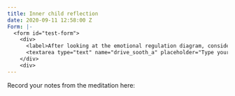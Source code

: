 ```yaml
---
title: Inner child reflection
date: 2020-09-11 12:58:00 Z
Form: |-
  <form id="test-form">
    <div>
      <label>After looking at the emotional regulation diagram, consider how you often react when you are feeling overwhelmed and stressed.</label>
      <textarea type="text" name="drive_sooth_a" placeholder="Type your answer here"/></textarea>
    </div>
    <div>
---
```


Record your notes from the meditation here:  

